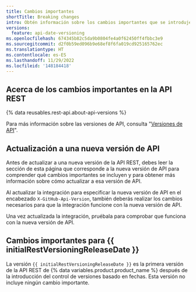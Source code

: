 ```yaml
---
title: Cambios importantes
shortTitle: Breaking changes
intro: Obtén información sobre los cambios importantes que se introdujeron en cada versión de la API REST.
versions:
  feature: api-date-versioning
ms.openlocfilehash: 674345b82c5da9b0804fe4a0f62450ff4fbbc3e9
ms.sourcegitcommit: d2f0b59ed096b9e68ef8f6fa019cd925165762ec
ms.translationtype: HT
ms.contentlocale: es-ES
ms.lasthandoff: 11/29/2022
ms.locfileid: '148184418'
---
```

## Acerca de los cambios importantes en la API REST

{% data reusables.rest-api.about-api-versions %}

Para más información sobre las versiones de API, consulta "[Versiones de API](/rest/overview/api-versions)".

## Actualización a una nueva versión de API

Antes de actualizar a una nueva versión de la API REST, debes leer la sección de esta página que corresponde a la nueva versión de API para comprender qué cambios importantes se incluyen y para obtener más información sobre cómo actualizar a esa versión de API.

Al actualizar la integración para especificar la nueva versión de API en el encabezado `X-GitHub-Api-Version`, también deberás realizar los cambios necesarios para que la integración funcione con la nueva versión de API.

Una vez actualizada la integración, pruébala para comprobar que funciona con la nueva versión de API.

## Cambios importantes para {{ initialRestVersioningReleaseDate }}

La versión `{{ initialRestVersioningReleaseDate }}` es la primera versión de la API REST de {% data variables.product.product_name %} después de la introducción del control de versiones basado en fechas. Esta versión no incluye ningún cambio importante.

